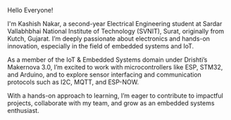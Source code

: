 Hello Everyone!

I'm Kashish Nakar, a second-year Electrical Engineering student at Sardar Vallabhbhai National Institute of Technology (SVNIT), Surat, originally from Kutch, Gujarat. I’m deeply passionate about electronics and hands-on innovation, especially in the field of embedded systems and IoT.

As a member of the IoT & Embedded Systems domain under Drishti’s Makernova 3.0, I’m excited to work with microcontrollers like ESP, STM32, and Arduino, and to explore sensor interfacing and communication protocols such as I2C, MQTT, and ESP-NOW.

With a hands-on approach to learning, I’m eager to contribute to impactful projects, collaborate with my team, and grow as an embedded systems enthusiast.

